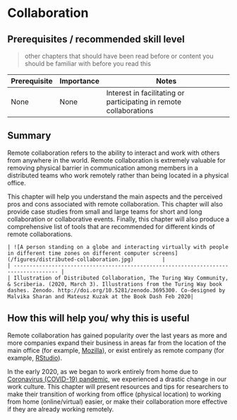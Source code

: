 # Collaboration

## Prerequisites / recommended skill level
> other chapters that should have been read before or content you should be familiar with before you read this

| Prerequisite | Importance | Notes |
| -------------|----------|------|
| None | None | Interest in facilitating or participating in remote collaborations |

## Summary

Remote collaboration refers to the ability to interact and work with others from anywhere in the world.
Remote collaboration is extremely valuable for removing physical barrier in communication among members in a distributed teams who work remotely rather than being located in a physical office.

This chapter will help you understand the main aspects and the perceived pros and cons associated with remote collaboration.
This chapter will also provide case studies from small and large teams for short and long collaboration or collaborative events.
Finally, this chapter will also produce a comprehensive list of tools that are recommended for different kinds of remote collaborations.

```
| ![A person standing on a globe and interacting virtually with people in different time zones on different computer screens](/figures/distributed-collaboration.jpg)         |
| ------------------------------------------------------------------------------------ |
| Illustration of Distributed Collaboration, The Turing Way Community, & Scriberia. (2020, March 3). Illustrations from the Turing Way book dashes. Zenodo. http://doi.org/10.5281/zenodo.3695300. Co-designed by Malvika Sharan and Mateusz Kuzak at the Book Dash Feb 2020|
```

## How this will help you/ why this is useful

Remote collaboration has gained popularity over the last years as more and more companies expand their business in areas far from the location of the main office (for example, [Mozilla](https://www.mozilla.org/en-GB/)), or exist entirely as remote company (for example, [RStudio](https://rstudio.com/about/)).

In the early 2020, as we began to work entirely from home due to [Coronavirus (COVID-19) pandemic](https://www.who.int/emergencies/diseases/novel-coronavirus-2019), we experienced a drastic change in our work culture.
This chapter will present resources and tips for researchers to make their transition of working from office (physical location) to working from home (online/virtual) easier, or make their collaboration more effective if they are already working remotely.
